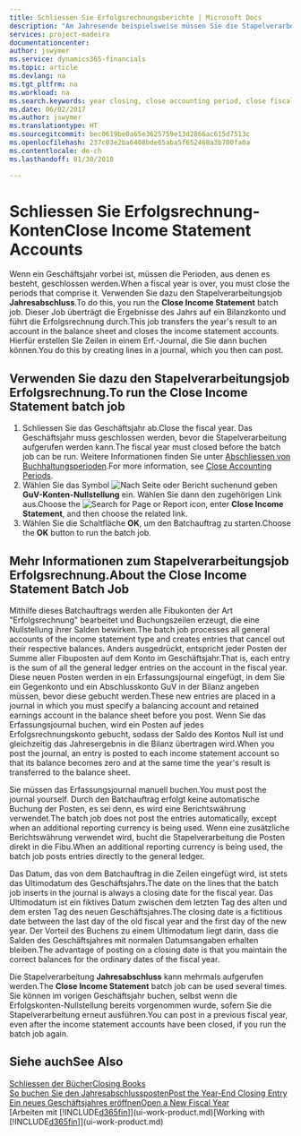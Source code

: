 ```yaml
---
title: Schliessen Sie Erfolgsrechnungsberichte | Microsoft Docs
description: "Am Jahresende beispielsweise müssen Sie die Stapelverarbeitung \"Erfolgsrechnungskonten Nullstellung\" laufen lassen, um dies Buchhaltungsperioden zu schliessen, aus der sich das Geschäftsjahr zusammensetzt."
services: project-madeira
documentationcenter: 
author: jswymer
ms.service: dynamics365-financials
ms.topic: article
ms.devlang: na
ms.tgt_pltfrm: na
ms.workload: na
ms.search.keywords: year closing, close accounting period, close fiscal year, bank account detailed trial balance
ms.date: 06/02/2017
ms.author: jswymer
ms.translationtype: HT
ms.sourcegitcommit: bec0619be0a65e3625759e13d2866ac615d7513c
ms.openlocfilehash: 237c03e2ba6408bde65aba5f652468a3b700fa0a
ms.contentlocale: de-ch
ms.lasthandoff: 01/30/2018

---
```

# <a name="close-income-statement-accounts"></a><span data-ttu-id="db5b1-103">Schliessen Sie Erfolgsrechnung-Konten</span><span class="sxs-lookup"><span data-stu-id="db5b1-103">Close Income Statement Accounts</span></span>
<span data-ttu-id="db5b1-104">Wenn ein Geschäftsjahr vorbei ist, müssen die Perioden, aus denen es besteht, geschlossen werden.</span><span class="sxs-lookup"><span data-stu-id="db5b1-104">When a fiscal year is over, you must close the periods that comprise it.</span></span> <span data-ttu-id="db5b1-105">Verwenden Sie dazu den Stapelverarbeitungsjob **Jahresabschluss**.</span><span class="sxs-lookup"><span data-stu-id="db5b1-105">To do this, you run the **Close Income Statement** batch job.</span></span> <span data-ttu-id="db5b1-106">Dieser Job überträgt die Ergebnisse des Jahrs auf ein Bilanzkonto und führt die Erfolgsrechnung durch.</span><span class="sxs-lookup"><span data-stu-id="db5b1-106">This job transfers the year's result to an account in the balance sheet and closes the income statement accounts.</span></span> <span data-ttu-id="db5b1-107">Hierfür erstellen Sie Zeilen in einem Erf.-Journal, die Sie dann buchen können.</span><span class="sxs-lookup"><span data-stu-id="db5b1-107">You do this by creating lines in a journal, which you then can post.</span></span>

## <a name="to-run-the-close-income-statement-batch-job"></a><span data-ttu-id="db5b1-108">Verwenden Sie dazu den Stapelverarbeitungsjob Erfolgsrechnung.</span><span class="sxs-lookup"><span data-stu-id="db5b1-108">To run the Close Income Statement batch job</span></span>
1. <span data-ttu-id="db5b1-109">Schliessen Sie das Geschäftsjahr ab.</span><span class="sxs-lookup"><span data-stu-id="db5b1-109">Close the fiscal year.</span></span> <span data-ttu-id="db5b1-110">Das Geschäftsjahr muss geschlossen werden, bevor die Stapelverarbeitung aufgerufen werden kann.</span><span class="sxs-lookup"><span data-stu-id="db5b1-110">The fiscal year must closed before the batch job can be run.</span></span> <span data-ttu-id="db5b1-111">Weitere Informationen finden Sie unter [Abschliessen von Buchhaltungsperioden](year-close-account-periods.md).</span><span class="sxs-lookup"><span data-stu-id="db5b1-111">For more information, see [Close Accounting Periods](year-close-account-periods.md).</span></span>
2. <span data-ttu-id="db5b1-112">Wählen Sie das Symbol ![Nach Seite oder Bericht suchen](media/ui-search/search_small.png "Nach Seite oder Bericht suchen ")und geben **GuV-Konten-Nullstellung** ein. Wählen Sie dann den zugehörigen Link aus.</span><span class="sxs-lookup"><span data-stu-id="db5b1-112">Choose the ![Search for Page or Report](media/ui-search/search_small.png "Search for Page or Report icon") icon, enter **Close Income Statement**, and then choose the related link.</span></span>
3. <span data-ttu-id="db5b1-113">Wählen Sie die Schaltfläche **OK**, um den Batchauftrag zu starten.</span><span class="sxs-lookup"><span data-stu-id="db5b1-113">Choose the **OK** button to run the batch job.</span></span>

## <a name="about-the-close-income-statement-batch-job"></a><span data-ttu-id="db5b1-114">Mehr Informationen zum Stapelverarbeitungsjob Erfolgsrechnung.</span><span class="sxs-lookup"><span data-stu-id="db5b1-114">About the Close Income Statement Batch Job</span></span>
<span data-ttu-id="db5b1-115">Mithilfe dieses Batchauftrags werden alle Fibukonten der Art "Erfolgsrechnung" bearbeitet und Buchungszeilen erzeugt, die eine Nullstellung ihrer Salden bewirken.</span><span class="sxs-lookup"><span data-stu-id="db5b1-115">The batch job processes all general accounts of the income statement type and creates entries that cancel out their respective balances.</span></span> <span data-ttu-id="db5b1-116">Anders ausgedrückt, entspricht jeder Posten der Summe aller Fibuposten auf dem Konto im Geschäftsjahr.</span><span class="sxs-lookup"><span data-stu-id="db5b1-116">That is, each entry is the sum of all the general ledger entries on the account in the fiscal year.</span></span> <span data-ttu-id="db5b1-117">Diese neuen Posten werden in ein Erfassungsjournal eingefügt, in dem Sie ein Gegenkonto und ein Abschlusskonto GuV in der Bilanz angeben müssen, bevor diese gebucht werden.</span><span class="sxs-lookup"><span data-stu-id="db5b1-117">These new entries are placed in a journal in which you must specify a balancing account and retained earnings account in the balance sheet before you post.</span></span> <span data-ttu-id="db5b1-118">Wenn Sie das Erfassungsjournal buchen, wird ein Posten auf jedes Erfolgsrechnungskonto gebucht, sodass der Saldo des Kontos Null ist und gleichzeitig das Jahresergebnis in die Bilanz übertragen wird.</span><span class="sxs-lookup"><span data-stu-id="db5b1-118">When you post the journal, an entry is posted to each income statement account so that its balance becomes zero and at the same time the year's result is transferred to the balance sheet.</span></span>

<span data-ttu-id="db5b1-119">Sie müssen das Erfassungsjournal manuell buchen.</span><span class="sxs-lookup"><span data-stu-id="db5b1-119">You must post the journal yourself.</span></span> <span data-ttu-id="db5b1-120">Durch den Batchauftrag erfolgt keine automatische Buchung der Posten, es sei denn, es wird eine Berichtswährung verwendet.</span><span class="sxs-lookup"><span data-stu-id="db5b1-120">The batch job does not post the entries automatically, except when an additional reporting currency is being used.</span></span> <span data-ttu-id="db5b1-121">Wenn eine zusätzliche Berichtswährung verwendet wird, bucht die Stapelverarbeitung die Posten direkt in die Fibu.</span><span class="sxs-lookup"><span data-stu-id="db5b1-121">When an additional reporting currency is being used, the batch job posts entries directly to the general ledger.</span></span>

<span data-ttu-id="db5b1-122">Das Datum, das von dem Batchauftrag in die Zeilen eingefügt wird, ist stets das Ultimodatum des Geschäftsjahrs.</span><span class="sxs-lookup"><span data-stu-id="db5b1-122">The date on the lines that the batch job inserts in the journal is always a closing date for the fiscal year.</span></span> <span data-ttu-id="db5b1-123">Das Ultimodatum ist ein fiktives Datum zwischen dem letzten Tag des alten und dem ersten Tag des neuen Geschäftsjahres.</span><span class="sxs-lookup"><span data-stu-id="db5b1-123">The closing date is a fictitious date between the last day of the old fiscal year and the first day of the new year.</span></span> <span data-ttu-id="db5b1-124">Der Vorteil des Buchens zu einem Ultimodatum liegt darin, dass die Salden des Geschäftsjahres mit normalen Datumsangaben erhalten bleiben.</span><span class="sxs-lookup"><span data-stu-id="db5b1-124">The advantage of posting on a closing date is that you maintain the correct balances for the ordinary dates of the fiscal year.</span></span>

<span data-ttu-id="db5b1-125">Die Stapelverarbeitung **Jahresabschluss** kann mehrmals aufgerufen werden.</span><span class="sxs-lookup"><span data-stu-id="db5b1-125">The **Close Income Statement** batch job can be used several times.</span></span> <span data-ttu-id="db5b1-126">Sie können im vorigen Geschäftsjahr buchen, selbst wenn die Erfolgskonten-Nullstellung bereits vorgenommen wurde, sofern Sie die Stapelverarbeitung erneut ausführen.</span><span class="sxs-lookup"><span data-stu-id="db5b1-126">You can post in a previous fiscal year, even after the income statement accounts have been closed, if you run the batch job again.</span></span>

## <a name="see-also"></a><span data-ttu-id="db5b1-127">Siehe auch</span><span class="sxs-lookup"><span data-stu-id="db5b1-127">See Also</span></span>
[<span data-ttu-id="db5b1-128">Schliessen der Bücher</span><span class="sxs-lookup"><span data-stu-id="db5b1-128">Closing Books</span></span>](year-close-books.md)  
[<span data-ttu-id="db5b1-129">So buchen Sie den Jahresabschlussposten</span><span class="sxs-lookup"><span data-stu-id="db5b1-129">Post the Year-End Closing Entry</span></span>](year-how-post-year-end-close-entry.md)  
[<span data-ttu-id="db5b1-130">Ein neues Geschäftsjahres eröffnen</span><span class="sxs-lookup"><span data-stu-id="db5b1-130">Open a New Fiscal Year</span></span>](finance-how-open-new-fiscal-year.md)  
<span data-ttu-id="db5b1-131">[Arbeiten mit [!INCLUDE[d365fin](includes/d365fin_md.md)]](ui-work-product.md)</span><span class="sxs-lookup"><span data-stu-id="db5b1-131">[Working with [!INCLUDE[d365fin](includes/d365fin_md.md)]](ui-work-product.md)</span></span>

